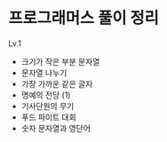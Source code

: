 # 프로그래머스 풀이 정리

Lv.1
- 크기가 작은 부분 문자열
- 문자열 나누기
- 가장 가까운 같은 글자
- 명예의 전당 (1)
- 기사단원의 무기
- 푸드 파이트 대회
- 숫자 문자열과 영단어
